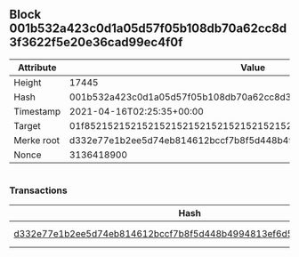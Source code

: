 ## Block 001b532a423c0d1a05d57f05b108db70a62cc8d3f3622f5e20e36cad99ec4f0f

Attribute | Value
--- | ---
Height | 17445
Hash | 001b532a423c0d1a05d57f05b108db70a62cc8d3f3622f5e20e36cad99ec4f0f
Timestamp | 2021-04-16T02:25:35+00:00
Target | 01f8521521521521521521521521521521521521521521521521521521521521
Merke root | d332e77e1b2ee5d74eb814612bccf7b8f5d448b4994813ef6d51032c1419a55a
Nonce | 3136418900

```

```

### Transactions

Hash | Amount
--- | ---
[d332e77e1b2ee5d74eb814612bccf7b8f5d448b4994813ef6d51032c1419a55a](d332e77e1b2ee5d74eb814612bccf7b8f5d448b4994813ef6d51032c1419a55a.md) | 10.00000000 SKEPTI 
